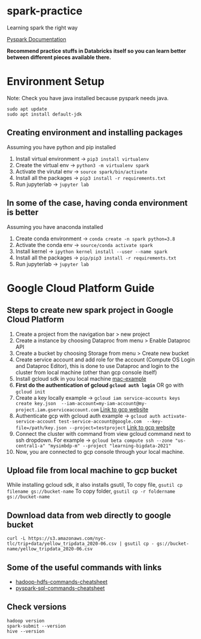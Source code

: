 # spark-practice
Learning spark the right way

[Pyspark Documentation](https://spark.apache.org/docs/latest/api/python/)

**Recommend practice stuffs in Databricks itself so you can learn better between different pieces available there.**

# Environment Setup

Note: Check you have java installed because pyspark needs java.
```
sudo apt update
sudo apt install default-jdk
```

## Creating environment and installing packages
Assuming you have python and pip installed

1. Install virtual environment -> `pip3 install virtualenv`
2. Create the virtual env -> `python3 -m virtualenv spark`
3. Activate the virutal env -> `source spark/bin/activate`
4. Install all the packages -> `pip3 install -r requirements.txt`
5. Run jupyterlab -> `jupyter lab`

## In some of the case, having conda environment is better
Assuming you have anaconda installed

1. Create conda environment -> `conda create -n spark python=3.8`
2. Activate the conda env -> `source/conda activate spark`
3. Install kernel -> `ipython kernel install --user --name spark`
3. Install all the packages -> `pip/pip3 install -r requirements.txt`
4. Run jupyterlab -> `jupyter lab`

# Google Cloud Platform Guide

## Steps to create new spark project in Google Cloud Platform
1. Create a project from the navigation bar > new project
2. Create a instance by choosing Dataproc from menu > Enable Dataproc API
3. Create a bucket by choosing Storage from menu > Create new bucket
4. Create service account and add role for the account (Compute OS Login and Dataproc Editor), this is done to use Dataproc and login to the cluster from local machine (other than gcp console itself)
5. Install gcloud sdk in you local machine [mac-example](https://www.youtube.com/watch?v=3wPl-AnegI4&ab_channel=TonyTeachesTech)
6. **First do the authentication of gcloud `gcloud auth login`** OR go with `gcloud init`
7. Create a key locally example -> `gcloud iam service-accounts keys create key.json  --iam-account=my-iam-account@my-project.iam.gserviceaccount.com` [Link to gcp website](https://cloud.google.com/sdk/gcloud/reference/iam/service-accounts/keys/create)
8. Authenticate gcp with gcloud auth example -> `gcloud auth activate-service-account test-service-account@google.com  --key-file=/path/key.json --project=testproject` [Link to gcp website](https://cloud.google.com/sdk/gcloud/reference/auth/activate-service-account)
9. Connect the cluster with command from view gcloud command next to ssh dropdown. For example -> `gcloud beta compute ssh --zone "us-central1-a" "mysimbdp-m" --project "learning-bigdata-2021"`
10. Now, you are connected to gcp console through your local machine.

## Upload file from local machine to gcp bucket
While installing gcloud sdk, it also installs gsutil, 
To copy file, `gsutil cp filename gs://bucket-name`
To copy folder, `gsutil cp -r foldername gs://bucket-name`

## Download data from web directly to google bucket
`curl -L https://s3.amazonaws.com/nyc-tlc/trip+data/yellow_tripdata_2020-06.csv | gsutil cp - gs://bucket-name/yellow_tripdata_2020-06.csv`

## Some of the useful commands with links
* [hadoop-hdfs-commands-cheatsheet](http://images.linoxide.com/hadoop-hdfs-commands-cheatsheet.pdf)
* [pyspark-sql-commands-cheatsheet](https://s3.amazonaws.com/assets.datacamp.com/blog_assets/PySpark_SQL_Cheat_Sheet_Python.pdf)

## Check versions
```
hadoop version
spark-submit --version
hive --version
```
